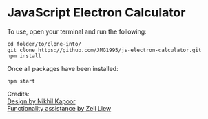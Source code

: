 # JavaScript Electron Calculator

To use, open your terminal and run the following:
```
cd folder/to/clone-into/
git clone https://github.com/JMG1995/js-electron-calculator.git
npm install
```

Once all packages have been installed:
```
npm start
```

Credits:  
[Design by Nikhil Kapoor](http://www.tuvie.com/calculator-2-0-by-nikhil-kapoor/)  
[Functionality assistance by Zell Liew](https://medium.freecodecamp.org/how-to-build-an-html-calculator-app-from-scratch-using-javascript-4454b8714b98)

